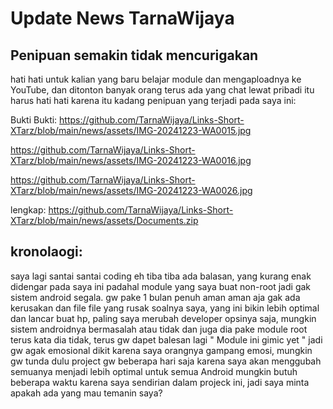 # Update News TarnaWijaya

## Penipuan semakin tidak mencurigakan
hati hati untuk kalian yang baru belajar module dan mengaploadnya ke YouTube,
dan ditonton banyak orang terus ada yang chat lewat pribadi itu harus hati hati
karena itu kadang penipuan yang terjadi pada saya ini:

Bukti Bukti:
https://github.com/TarnaWijaya/Links-Short-XTarz/blob/main/news/assets/IMG-20241223-WA0015.jpg

https://github.com/TarnaWijaya/Links-Short-XTarz/blob/main/news/assets/IMG-20241223-WA0016.jpg

https://github.com/TarnaWijaya/Links-Short-XTarz/blob/main/news/assets/IMG-20241223-WA0026.jpg

lengkap:
https://github.com/TarnaWijaya/Links-Short-XTarz/blob/main/news/assets/Documents.zip

## kronolaogi:
saya lagi santai santai coding eh tiba tiba ada balasan, yang kurang enak
didengar pada saya ini padahal module yang saya buat non-root jadi gak sistem
android segala. gw pake 1 bulan penuh aman aman aja gak ada kerusakan dan file
file yang rusak soalnya saya, yang ini bikin lebih optimal dan lancar buat hp,
paling saya merubah developer opsinya saja, mungkin sistem androidnya bermasalah
atau tidak dan juga dia pake module root terus kata dia tidak, terus gw dapet
balesan lagi " Module ini gimic yet " jadi gw agak emosional dikit karena saya orangnya gampang emosi, mungkin gw tunda dulu project gw beberapa hari saja
karena saya akan menggubah semuanya menjadi lebih optimal untuk semua Android mungkin butuh beberapa waktu karena saya sendirian dalam projeck ini, jadi saya minta apakah ada yang mau temanin saya?